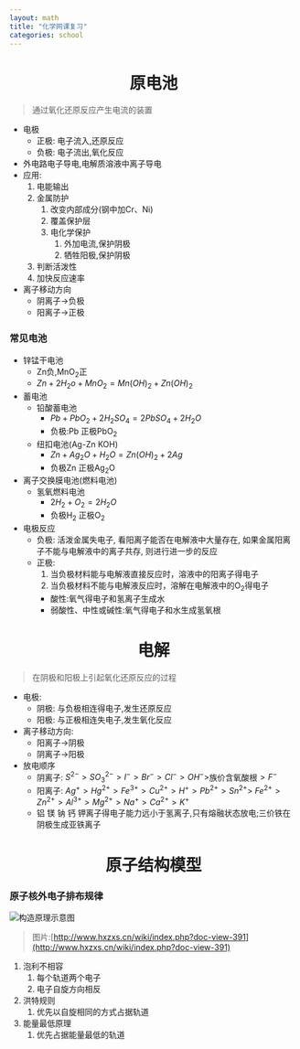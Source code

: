 ```yaml
---
layout: math
title: "化学网课复习"
categories: school
---
```


# <center>原电池</center>
> 通过氧化还原反应产生电流的装置

- 电极
  - 正极: 电子流入,还原反应
  - 负极: 电子流出,氧化反应
- 外电路电子导电,电解质溶液中离子导电
- 应用:
  1. 电能输出
  2. 金属防护
     1. 改变内部成分(钢中加Cr、Ni)
     2. 覆盖保护层
     3. 电化学保护
        1. 外加电流,保护阴极
        2. 牺牲阳极,保护阴极
  3. 判断活泼性
  4. 加快反应速率
- 离子移动方向
  - 阴离子->负极
  - 阳离子->正极


### 常见电池
- 锌锰干电池
  - Zn负,MnO<sub>2</sub>正
  - $Zn+2H_2o+MnO_2=Mn(OH)_2+Zn(OH)_2$
- 蓄电池
  - 铅酸蓄电池
    - $Pb+PbO_2+2H_2SO_4=2PbSO_4+2H_2O$
    - 负极:Pb 正极PbO<sub>2</sub>
  - 纽扣电池(Ag-Zn KOH)
    - $Zn+Ag_2O+H_2O=Zn(OH)_2+2Ag$
    - 负极Zn 正极Ag<sub>2</sub>O
- 离子交换膜电池(燃料电池)
  - 氢氧燃料电池
    - $2H_2+O_2=2H_2O$
    - 负极H<sub>2</sub> 正极O<sub>2</sub>
- 电极反应
  - 负极: 活泼金属失电子, 看阳离子能否在电解液中大量存在, 如果金属阳离子不能与电解液中的离子共存, 则进行进一步的反应
  - 正极:
    1. 当负极材料能与电解液直接反应时，溶液中的阳离子得电子
    2. 当负极材料不能与电解液反应时，溶解在电解液中的O<sub>2</sub>得电子
      - 酸性:氧气得电子和氢离子生成水
      - 弱酸性、中性或碱性:氧气得电子和水生成氢氧根

# <center>电解</center>
>在阴极和阳极上引起氧化还原反应的过程

- 电极:
  - 阴极: 与负极相连得电子,发生还原反应
  - 阳极: 与正极相连失电子,发生氧化反应
- 离子移动方向:
  - 阳离子->阴极
  - 阴离子->阳极
- 放电顺序
  - 阴离子: $S^{2-} > SO_3^{2-} > I^- > Br^- > Cl^- > OH^{-}>$族价含氧酸根$>F^-$
  - 阳离子: $Ag^+ > Hg^{2+} > Fe^{3+} > Cu^{2+} > H^+ > Pb^{2+} > Sn^{2+} >$
  $Fe^{2+} > Zn^{2+} > Al^{3+} > Mg^{2+} > Na^+ > Ca^{2+} > K^+$
  - 铝 镁 钠 钙 钾离子得电子能力远小于氢离子,只有熔融状态放电;三价铁在阴极生成亚铁离子

# <center>原子结构模型</center>

### 原子核外电子排布规律

![构造原理示意图](http://www.hxzxs.cn/wiki/uploads/201401/13887387750gibWQbF.jpg)
>图片:[http://www.hxzxs.cn/wiki/index.php?doc-view-391](http://www.hxzxs.cn/wiki/index.php?doc-view-391)

1. 泡利不相容
   1. 每个轨道两个电子
   2. 电子自旋方向相反
2. 洪特规则
   1. 优先以自旋相同的方式占据轨道
3. 能量最低原理
   1. 优先占据能量最低的轨道